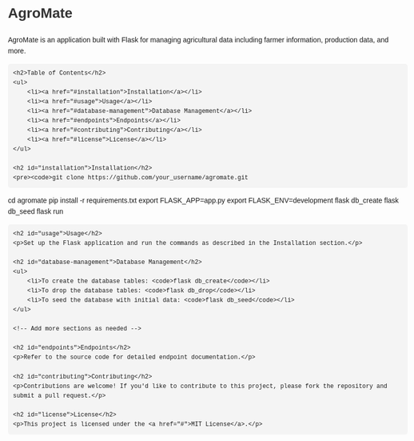 <!DOCTYPE html>
<html lang="en">
<head>
    <meta charset="UTF-8">
    <meta name="viewport" content="width=device-width, initial-scale=1.0">
    <title>AgroMate</title>
    <style>
        body {
            font-family: Arial, sans-serif;
            line-height: 1.6;
            padding: 20px;
            max-width: 800px;
            margin: 0 auto;
        }
        h1 {
            color: #333;
        }
        h2 {
            color: #555;
        }
        pre {
            background-color: #f4f4f4;
            padding: 10px;
            border-radius: 5px;
            overflow-x: auto;
        }
        code {
            font-family: "Courier New", Courier, monospace;
        }
        ul {
            list-style-type: none;
            padding-left: 20px;
        }
        ul li {
            margin-bottom: 10px;
        }
        a {
            color: #007bff;
            text-decoration: none;
        }
        a:hover {
            text-decoration: underline;
        }
    </style>
</head>
<body>
    <h1>AgroMate</h1>
    <p>AgroMate is an application built with Flask for managing agricultural data including farmer information, production data, and more.</p>

    <h2>Table of Contents</h2>
    <ul>
        <li><a href="#installation">Installation</a></li>
        <li><a href="#usage">Usage</a></li>
        <li><a href="#database-management">Database Management</a></li>
        <li><a href="#endpoints">Endpoints</a></li>
        <li><a href="#contributing">Contributing</a></li>
        <li><a href="#license">License</a></li>
    </ul>

    <h2 id="installation">Installation</h2>
    <pre><code>git clone https://github.com/your_username/agromate.git
cd agromate
pip install -r requirements.txt
export FLASK_APP=app.py
export FLASK_ENV=development
flask db_create
flask db_seed
flask run</code></pre>

    <h2 id="usage">Usage</h2>
    <p>Set up the Flask application and run the commands as described in the Installation section.</p>

    <h2 id="database-management">Database Management</h2>
    <ul>
        <li>To create the database tables: <code>flask db_create</code></li>
        <li>To drop the database tables: <code>flask db_drop</code></li>
        <li>To seed the database with initial data: <code>flask db_seed</code></li>
    </ul>

    <!-- Add more sections as needed -->

    <h2 id="endpoints">Endpoints</h2>
    <p>Refer to the source code for detailed endpoint documentation.</p>

    <h2 id="contributing">Contributing</h2>
    <p>Contributions are welcome! If you'd like to contribute to this project, please fork the repository and submit a pull request.</p>

    <h2 id="license">License</h2>
    <p>This project is licensed under the <a href="#">MIT License</a>.</p>
</body>
</html>
